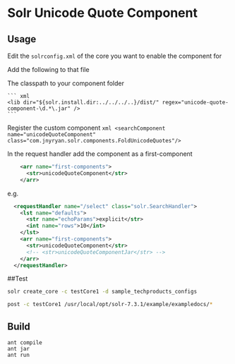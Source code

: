# Solr Unicode Quote Component

## Usage

Edit the `solrconfig.xml` of the core you want to enable the component for

Add the following to that file

The classpath to your component folder

	``` xml
	<lib dir="${solr.install.dir:../../../..}/dist/" regex="unicode-quote-component-\d.*\.jar" />
	```

Register the custom component
	``` xml
	<searchComponent name="unicodeQuoteComponent" class="com.jnyryan.solr.components.FoldUnicodeQuotes"/>
	```

In the request handler add the component as a first-component
``` xml
    <arr name="first-components">
      <str>unicodeQuoteComponent</str>
    </arr>
```

e.g.

``` xml
  <requestHandler name="/select" class="solr.SearchHandler">
    <lst name="defaults">
      <str name="echoParams">explicit</str>
      <int name="rows">10</int>
    </lst>
    <arr name="first-components">
      <str>unicodeQuoteComponent</str>
      <!-- <str>unicodeQuoteComponentJar</str> -->
    </arr>
  </requestHandler>
```


##Test

``` bash
solr create_core -c testCore1 -d sample_techproducts_configs

post -c testCore1 /usr/local/opt/solr-7.3.1/example/exampledocs/*
```

## Build

```
ant compile
ant jar
ant run
```